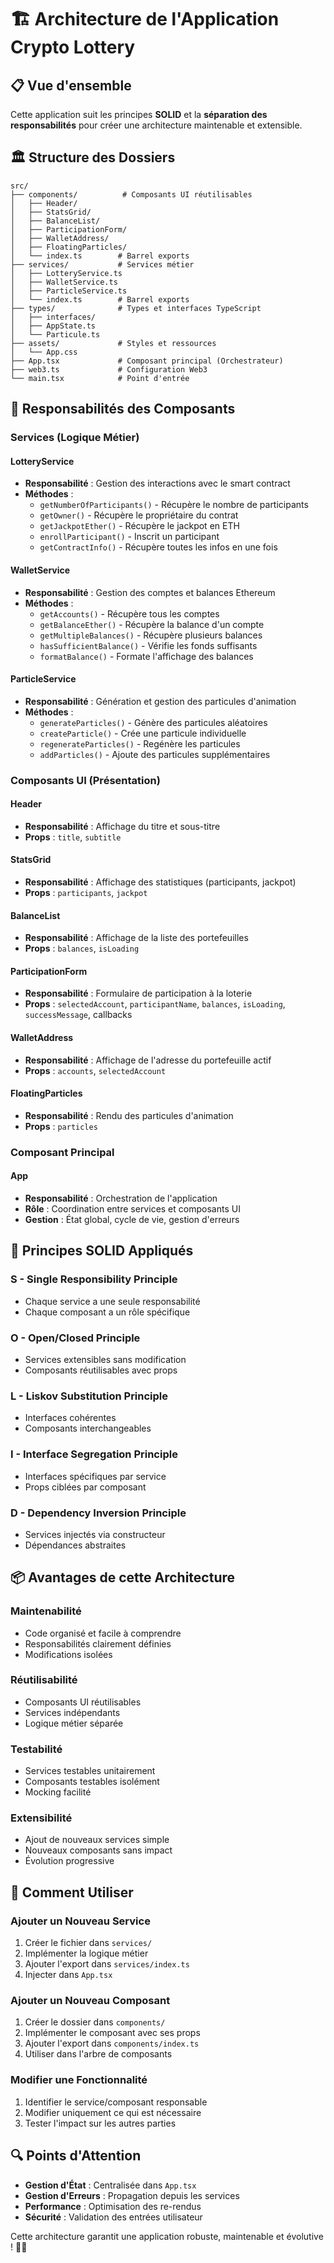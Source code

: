 # 🏗️ Architecture de l'Application Crypto Lottery

## 📋 Vue d'ensemble

Cette application suit les principes **SOLID** et la **séparation des responsabilités** pour créer une architecture maintenable et extensible.

## 🏛️ Structure des Dossiers

```
src/
├── components/          # Composants UI réutilisables
│   ├── Header/
│   ├── StatsGrid/
│   ├── BalanceList/
│   ├── ParticipationForm/
│   ├── WalletAddress/
│   ├── FloatingParticles/
│   └── index.ts        # Barrel exports
├── services/           # Services métier
│   ├── LotteryService.ts
│   ├── WalletService.ts
│   ├── ParticleService.ts
│   └── index.ts        # Barrel exports
├── types/              # Types et interfaces TypeScript
│   ├── interfaces/
│   ├── AppState.ts
│   └── Particule.ts
├── assets/             # Styles et ressources
│   └── App.css
├── App.tsx             # Composant principal (Orchestrateur)
├── web3.ts             # Configuration Web3
└── main.tsx            # Point d'entrée
```

## 🎯 Responsabilités des Composants

### Services (Logique Métier)

#### **LotteryService**
- **Responsabilité** : Gestion des interactions avec le smart contract
- **Méthodes** :
  - `getNumberOfParticipants()` - Récupère le nombre de participants
  - `getOwner()` - Récupère le propriétaire du contrat
  - `getJackpotEther()` - Récupère le jackpot en ETH
  - `enrollParticipant()` - Inscrit un participant
  - `getContractInfo()` - Récupère toutes les infos en une fois

#### **WalletService**
- **Responsabilité** : Gestion des comptes et balances Ethereum
- **Méthodes** :
  - `getAccounts()` - Récupère tous les comptes
  - `getBalanceEther()` - Récupère la balance d'un compte
  - `getMultipleBalances()` - Récupère plusieurs balances
  - `hasSufficientBalance()` - Vérifie les fonds suffisants
  - `formatBalance()` - Formate l'affichage des balances

#### **ParticleService**
- **Responsabilité** : Génération et gestion des particules d'animation
- **Méthodes** :
  - `generateParticles()` - Génère des particules aléatoires
  - `createParticle()` - Crée une particule individuelle
  - `regenerateParticles()` - Regénère les particules
  - `addParticles()` - Ajoute des particules supplémentaires

### Composants UI (Présentation)

#### **Header**
- **Responsabilité** : Affichage du titre et sous-titre
- **Props** : `title`, `subtitle`

#### **StatsGrid**
- **Responsabilité** : Affichage des statistiques (participants, jackpot)
- **Props** : `participants`, `jackpot`

#### **BalanceList**
- **Responsabilité** : Affichage de la liste des portefeuilles
- **Props** : `balances`, `isLoading`

#### **ParticipationForm**
- **Responsabilité** : Formulaire de participation à la loterie
- **Props** : `selectedAccount`, `participantName`, `balances`, `isLoading`, `successMessage`, callbacks

#### **WalletAddress**
- **Responsabilité** : Affichage de l'adresse du portefeuille actif
- **Props** : `accounts`, `selectedAccount`

#### **FloatingParticles**
- **Responsabilité** : Rendu des particules d'animation
- **Props** : `particles`

### Composant Principal

#### **App**
- **Responsabilité** : Orchestration de l'application
- **Rôle** : Coordination entre services et composants UI
- **Gestion** : État global, cycle de vie, gestion d'erreurs

## 🔧 Principes SOLID Appliqués

### **S - Single Responsibility Principle**
- Chaque service a une seule responsabilité
- Chaque composant a un rôle spécifique

### **O - Open/Closed Principle**
- Services extensibles sans modification
- Composants réutilisables avec props

### **L - Liskov Substitution Principle**
- Interfaces cohérentes
- Composants interchangeables

### **I - Interface Segregation Principle**
- Interfaces spécifiques par service
- Props ciblées par composant

### **D - Dependency Inversion Principle**
- Services injectés via constructeur
- Dépendances abstraites

## 📦 Avantages de cette Architecture

### **Maintenabilité**
- Code organisé et facile à comprendre
- Responsabilités clairement définies
- Modifications isolées

### **Réutilisabilité**
- Composants UI réutilisables
- Services indépendants
- Logique métier séparée

### **Testabilité**
- Services testables unitairement
- Composants testables isolément
- Mocking facilité

### **Extensibilité**
- Ajout de nouveaux services simple
- Nouveaux composants sans impact
- Évolution progressive

## 🚀 Comment Utiliser

### **Ajouter un Nouveau Service**
1. Créer le fichier dans `services/`
2. Implémenter la logique métier
3. Ajouter l'export dans `services/index.ts`
4. Injecter dans `App.tsx`

### **Ajouter un Nouveau Composant**
1. Créer le dossier dans `components/`
2. Implémenter le composant avec ses props
3. Ajouter l'export dans `components/index.ts`
4. Utiliser dans l'arbre de composants

### **Modifier une Fonctionnalité**
1. Identifier le service/composant responsable
2. Modifier uniquement ce qui est nécessaire
3. Tester l'impact sur les autres parties

## 🔍 Points d'Attention

- **Gestion d'État** : Centralisée dans `App.tsx`
- **Gestion d'Erreurs** : Propagation depuis les services
- **Performance** : Optimisation des re-rendus
- **Sécurité** : Validation des entrées utilisateur

Cette architecture garantit une application robuste, maintenable et évolutive ! 🎰✨